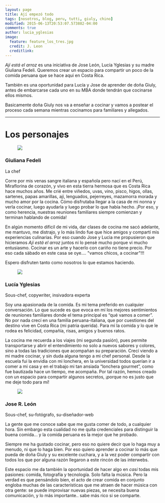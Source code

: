 ```yaml
---
layout: page
title: Ají empezó todo
tags: [nosotros, blog, peru, tutti, giuly, chino]
modified: 2015-06-13T20:53:07.573882-04:00
comments: true
author: lucia_yglesias
image:
  feature: feature_los_tres.jpg
  credit: J. Leon
  creditlink:
---
```

*Ají está el arroz* es una iniciativa de Jose León, Lucía Yglesias y su madre Giuliana Fedeli. Queremos crear un espacio para compartir un poco de la comida peruana que se hace aqui en Costa Rica.


También es una oportunidad para Lucía y Jose de aprender de doña Giuly, antes de embarcarse cada uno en su MBA donde tendrán que cocinarse ellos mismos. 


Basicamente doña Giuly nos va a enseñar a cocinar y vamos a postear el proceso cada semana mientras cocinamos para familiares y allegados.

***

# Los personajes

<div class="article-author-center">
    <figure>
        <img class="bio-photo"  src="{{ site.url }}/images/bio_giuly.jpg">
    </figure>
    <h3>Giuliana Fedeli</h3>
    <p>La chef</p>
</div>

Corre por mis venas sangre italiana y española pero nací en el Perú, Miraflorina de corazón, y vivo en esta tierra hermosa que es Costa Rica hace muchos años. Me crié entre viñedos, uvas, vino, pisco, higos, ollas, sartenes, papas amarillas, ají, lenguados, pejerreyes, mazamorra morada  y mucho amor por la cocina. Cómo disfrutaba llegar a la casa de mi nonna y verla cocinar, luego ayudarla y luego probar lo que había hecho. ¡Por eso, y como herencia, nuestras reuniones familiares siempre comienzan y terminan hablando de comida! 

En algùn momento dificil de mi vida, dar clases de cocina me sacó adelante, me mantuvo, me distrajo, y lo más lindo fue que hice amigos y compartí mis experiencias culinarias. Por eso cuando Jose y Lucìa me propusieron que hicieramos *Ají está el arroz* juntos ni lo pensè mucho porque vi mucho entusiasmo. Cocinar es un arte y hacerlo con cariño no tiene precio. Por eso cada sàbado en este casa se oye.... "vamos chicos, a cocinar"!!!

Espero disfruten tanto como nosotros lo que estamos haciendo.

<div class="article-author-center">
    <figure>
        <img class="bio-photo"  src="{{ site.url }}/images/bio_tutti.jpg">
    </figure>
    <h3>Lucía Yglesias</h3>
    <p>Sous-chef, copywriter, insivadora experta</p>
</div>

Soy una apasionada de la comida. Es mi tema preferido en cualquier conversación. Lo que sucede es que evoca en mí los mejores sentimientos de reuniones familiares donde el tema principal es “qué vamos a comer”. No por nada crecí en una familia peruana-italiana, que por cuestiones del destino vive en Costa Rica (mi patria querida). Para mí la comida y lo que le rodea es felicidad, compañía, risas, amigos y buenos ratos.
 
La cocina me recuerda a los viajes (mi segunda pasión), pues permite transportarse y abrir el entendimiento no solo a nuevos sabores y colores, sino a todas las tradiciones que acompañan su preparación. Crecí viendo a mi madre cocinar, y sin duda alguna tengo a mi chef personal. Desde la escuela fui la envidia con mi lonchera, en la universidad todos querían ir a comer a mi casa y en el trabajo mi tan ansiada “lonchera gourmet”, como fue bautizada hace un tiempo, me acompaña. Por tal razón, hemos creado con un espacio para compartir algunos secretos, ¡porque no es justo que me deje todo para mí!

<div class="article-author-center">
    <figure>
        <img class="bio-photo"  src="{{ site.url }}/images/bio_chino.jpg">
    </figure>
    <h3>Jose R. León</h3>
    <p>Sous-chef, su-fotógrafo, su-diseñador-web</p>
</div>

La gente que me conoce sabe que me gusta comer de todo, a cualquier hora. Sin embargo esta cualidad no me quita credenciales para distinguir la buena comida... y la comida peruana es la mejor que he probado. 

Siempre me ha gustado cocinar, pero eso no quiere decir que lo haga muy a menudo, ni que lo haga bien. Por eso quiero aprender a cocinar lo más que pueda de doña Giuly y su excelente cuchara, y a la vez poder compartir con todos los que por alguna razón llegaron a este rincón de las interwebs.

Este espacio me da también la oportunidad de hacer algo en *casi* todas mis pasiones: comida, fotografía y tecnología. Solo falta la música. Pero la verdad es que pensándolo bien, el acto de crear comida en conjunto engloba muchas de las características que me atraen de hacer música con otra gente: se puede improvisar nuevas piezas, se necesita buena comunicación, y lo más importante.. sabe más rico si se comparte.
